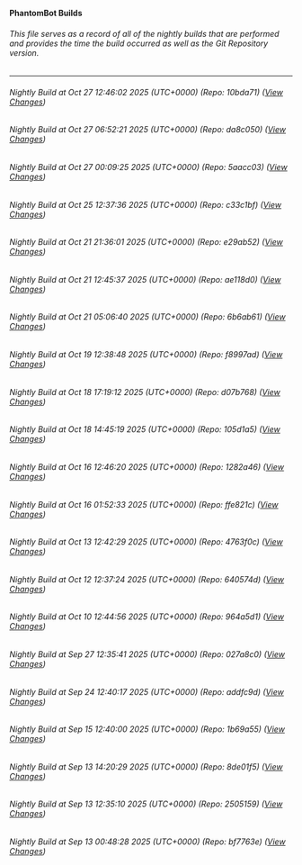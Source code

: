 **PhantomBot Builds**

###### This file serves as a record of all of the nightly builds that are performed and provides the time the build occurred as well as the Git Repository version.
-------------------------------------------------------------------------------------------------------------
###### Nightly Build at Oct 27 12:46:02 2025 (UTC+0000) (Repo: 10bda71) ([View Changes](https://github.com/PhantomBot/PhantomBot/compare/da8c050...10bda71))
###### Nightly Build at Oct 27 06:52:21 2025 (UTC+0000) (Repo: da8c050) ([View Changes](https://github.com/PhantomBot/PhantomBot/compare/5aacc03...da8c050))
###### Nightly Build at Oct 27 00:09:25 2025 (UTC+0000) (Repo: 5aacc03) ([View Changes](https://github.com/PhantomBot/PhantomBot/compare/c33c1bf...5aacc03))
###### Nightly Build at Oct 25 12:37:36 2025 (UTC+0000) (Repo: c33c1bf) ([View Changes](https://github.com/PhantomBot/PhantomBot/compare/e29ab52...c33c1bf))
###### Nightly Build at Oct 21 21:36:01 2025 (UTC+0000) (Repo: e29ab52) ([View Changes](https://github.com/PhantomBot/PhantomBot/compare/ae118d0...e29ab52))
###### Nightly Build at Oct 21 12:45:37 2025 (UTC+0000) (Repo: ae118d0) ([View Changes](https://github.com/PhantomBot/PhantomBot/compare/6b6ab61...ae118d0))
###### Nightly Build at Oct 21 05:06:40 2025 (UTC+0000) (Repo: 6b6ab61) ([View Changes](https://github.com/PhantomBot/PhantomBot/compare/f8997ad...6b6ab61))
###### Nightly Build at Oct 19 12:38:48 2025 (UTC+0000) (Repo: f8997ad) ([View Changes](https://github.com/PhantomBot/PhantomBot/compare/d07b768...f8997ad))
###### Nightly Build at Oct 18 17:19:12 2025 (UTC+0000) (Repo: d07b768) ([View Changes](https://github.com/PhantomBot/PhantomBot/compare/105d1a5...d07b768))
###### Nightly Build at Oct 18 14:45:19 2025 (UTC+0000) (Repo: 105d1a5) ([View Changes](https://github.com/PhantomBot/PhantomBot/compare/1282a46...105d1a5))
###### Nightly Build at Oct 16 12:46:20 2025 (UTC+0000) (Repo: 1282a46) ([View Changes](https://github.com/PhantomBot/PhantomBot/compare/ffe821c...1282a46))
###### Nightly Build at Oct 16 01:52:33 2025 (UTC+0000) (Repo: ffe821c) ([View Changes](https://github.com/PhantomBot/PhantomBot/compare/4763f0c...ffe821c))
###### Nightly Build at Oct 13 12:42:29 2025 (UTC+0000) (Repo: 4763f0c) ([View Changes](https://github.com/PhantomBot/PhantomBot/compare/640574d...4763f0c))
###### Nightly Build at Oct 12 12:37:24 2025 (UTC+0000) (Repo: 640574d) ([View Changes](https://github.com/PhantomBot/PhantomBot/compare/964a5d1...640574d))
###### Nightly Build at Oct 10 12:44:56 2025 (UTC+0000) (Repo: 964a5d1) ([View Changes](https://github.com/PhantomBot/PhantomBot/compare/027a8c0...964a5d1))
###### Nightly Build at Sep 27 12:35:41 2025 (UTC+0000) (Repo: 027a8c0) ([View Changes](https://github.com/PhantomBot/PhantomBot/compare/addfc9d...027a8c0))
###### Nightly Build at Sep 24 12:40:17 2025 (UTC+0000) (Repo: addfc9d) ([View Changes](https://github.com/PhantomBot/PhantomBot/compare/1b69a55...addfc9d))
###### Nightly Build at Sep 15 12:40:00 2025 (UTC+0000) (Repo: 1b69a55) ([View Changes](https://github.com/PhantomBot/PhantomBot/compare/8de01f5...1b69a55))
###### Nightly Build at Sep 13 14:20:29 2025 (UTC+0000) (Repo: 8de01f5) ([View Changes](https://github.com/PhantomBot/PhantomBot/compare/2505159...8de01f5))
###### Nightly Build at Sep 13 12:35:10 2025 (UTC+0000) (Repo: 2505159) ([View Changes](https://github.com/PhantomBot/PhantomBot/compare/bf7763e...2505159))
###### Nightly Build at Sep 13 00:48:28 2025 (UTC+0000) (Repo: bf7763e) ([View Changes](https://github.com/PhantomBot/PhantomBot/compare/07bbdd3...bf7763e))
